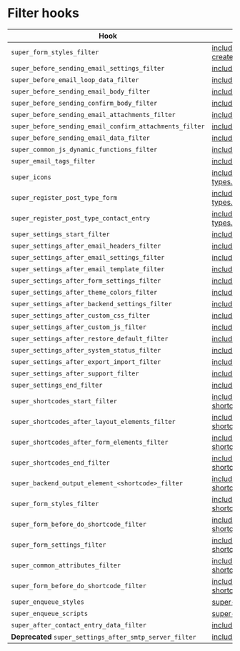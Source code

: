 # Filter hooks

| Hook | File(s) |
| ------ | ------ |
| `super_form_styles_filter` | [includes/admin/views/page-create-form.php](https://github.com/RensTillmann/super-forms/search?l=PHP&q=super_form_styles_filter) |
| `super_before_sending_email_settings_filter` | [includes/class-ajax.php](https://github.com/RensTillmann/super-forms/search?l=PHP&q=super_before_sending_email_settings_filter) |
| `super_before_email_loop_data_filter` | [includes/class-ajax.php](https://github.com/RensTillmann/super-forms/search?l=PHP&q=super_before_email_loop_data_filter) |
| `super_before_sending_email_body_filter` | [includes/class-ajax.php](https://github.com/RensTillmann/super-forms/search?l=PHP&q=super_before_sending_confirm_body_filter) |
| `super_before_sending_confirm_body_filter` | [includes/class-ajax.php](https://github.com/RensTillmann/super-forms/search?l=PHP&q=super_before_sending_email_attachments_filter) |
| `super_before_sending_email_attachments_filter` | [includes/class-ajax.php](https://github.com/RensTillmann/super-forms/search?l=PHP&q=super_before_sending_email_confirm_attachments_filter) |
| `super_before_sending_email_confirm_attachments_filter` | [includes/class-ajax.php](https://github.com/RensTillmann/super-forms/search?l=PHP&q=super_before_sending_email_confirm_attachments_filter) |
| `super_before_sending_email_data_filter` | [includes/class-ajax.php](https://github.com/RensTillmann/super-forms/search?l=PHP&q=super_before_sending_email_data_filter) |
| `super_common_js_dynamic_functions_filter` | [includes/class-common.php](https://github.com/RensTillmann/super-forms/search?l=PHP&q=super_common_js_dynamic_functions_filter) |
| `super_email_tags_filter` | [includes/class-common.php](https://github.com/RensTillmann/super-forms/search?l=PHP&q=super_email_tags_filter) |
| `super_icons` | [includes/class-field-types.php](https://github.com/RensTillmann/super-forms/search?l=PHP&q=super_icons) |
| `super_register_post_type_form` | [includes/class-post-types.php](https://github.com/RensTillmann/super-forms/search?l=PHP&q=super_register_post_type_form) |
| `super_register_post_type_contact_entry` | [includes/class-post-types.php](https://github.com/RensTillmann/super-forms/search?l=PHP&q=super_register_post_type_contact_entry) |
| `super_settings_start_filter` | [includes/class-settings.php](https://github.com/RensTillmann/super-forms/search?l=PHP&q=super_settings_start_filter) |
| `super_settings_after_email_headers_filter` | [includes/class-settings.php](https://github.com/RensTillmann/super-forms/search?l=PHP&q=super_settings_after_email_headers_filter) |
| `super_settings_after_email_settings_filter` | [includes/class-settings.php](https://github.com/RensTillmann/super-forms/search?l=PHP&q=super_settings_after_email_settings_filter) |
| `super_settings_after_email_template_filter` | [includes/class-settings.php](https://github.com/RensTillmann/super-forms/search?l=PHP&q=super_settings_after_email_template_filter) |
| `super_settings_after_form_settings_filter` | [includes/class-settings.php](https://github.com/RensTillmann/super-forms/search?l=PHP&q=super_settings_after_form_settings_filter) |
| `super_settings_after_theme_colors_filter` | [includes/class-settings.php](https://github.com/RensTillmann/super-forms/search?l=PHP&q=super_settings_after_theme_colors_filter) |
| `super_settings_after_backend_settings_filter` | [includes/class-settings.php](https://github.com/RensTillmann/super-forms/search?l=PHP&q=super_settings_after_backend_settings_filter) |
| `super_settings_after_custom_css_filter` | [includes/class-settings.php](https://github.com/RensTillmann/super-forms/search?l=PHP&q=super_settings_after_custom_css_filter) |
| `super_settings_after_custom_js_filter` | [includes/class-settings.php](https://github.com/RensTillmann/super-forms/search?l=PHP&q=super_settings_after_custom_js_filter) |
| `super_settings_after_restore_default_filter` | [includes/class-settings.php](https://github.com/RensTillmann/super-forms/search?l=PHP&q=super_settings_after_restore_default_filter) |
| `super_settings_after_system_status_filter` | [includes/class-settings.php](https://github.com/RensTillmann/super-forms/search?l=PHP&q=super_settings_after_system_status_filter) |
| `super_settings_after_export_import_filter` | [includes/class-settings.php](https://github.com/RensTillmann/super-forms/search?l=PHP&q=super_settings_after_export_import_filter) |
| `super_settings_after_support_filter` | [includes/class-settings.php](https://github.com/RensTillmann/super-forms/search?l=PHP&q=super_settings_after_support_filter) |
| `super_settings_end_filter` | [includes/class-settings.php](https://github.com/RensTillmann/super-forms/search?l=PHP&q=super_settings_end_filter) |
| `super_shortcodes_start_filter` | [includes/class-shortcodes.php](https://github.com/RensTillmann/super-forms/search?l=PHP&q=super_shortcodes_start_filter) |
| `super_shortcodes_after_layout_elements_filter` | [includes/class-shortcodes.php](https://github.com/RensTillmann/super-forms/search?l=PHP&q=super_shortcodes_after_layout_elements_filter) |
| `super_shortcodes_after_form_elements_filter` | [includes/class-shortcodes.php](https://github.com/RensTillmann/super-forms/search?l=PHP&q=super_shortcodes_after_form_elements_filter) |
| `super_shortcodes_end_filter` | [includes/class-shortcodes.php](https://github.com/RensTillmann/super-forms/search?l=PHP&q=super_shortcodes_end_filter) |
| `super_backend_output_element_<shortcode>_filter` | [includes/class-shortcodes.php](https://github.com/RensTillmann/super-forms/search?l=PHP&q=super_backend_output_element_) |
| `super_form_styles_filter` | [includes/class-shortcodes.php](https://github.com/RensTillmann/super-forms/search?l=PHP&q=super_form_styles_filter) |
| `super_form_before_do_shortcode_filter` | [includes/class-shortcodes.php](https://github.com/RensTillmann/super-forms/search?l=PHP&q=super_form_before_do_shortcode_filter) |
| `super_form_settings_filter` | [includes/class-shortcodes.php](https://github.com/RensTillmann/super-forms/search?l=PHP&q=super_form_settings_filter) |
| `super_common_attributes_filter` | [includes/class-shortcodes.php](https://github.com/RensTillmann/super-forms/search?l=PHP&q=super_common_attributes_filter) |
| `super_form_before_do_shortcode_filter` | [includes/class-shortcodes.php](https://github.com/RensTillmann/super-forms/search?l=PHP&q=super_form_before_do_shortcode_filter) |
| `super_enqueue_styles` | [super-forms.php](https://github.com/RensTillmann/super-forms/search?l=PHP&q=super_enqueue_styles) |
| `super_enqueue_scripts` | [super-forms.php](https://github.com/RensTillmann/super-forms/search?l=PHP&q=super_enqueue_scripts) |
| `super_after_contact_entry_data_filter` | [includes/class-pages.php](https://github.com/RensTillmann/super-forms/search?l=PHP&q=super_after_contact_entry_data_filter) |
| **Deprecated** `super_settings_after_smtp_server_filter` | [includes/class-settings.php](https://github.com/RensTillmann/super-forms/search?l=PHP&q=super_settings_after_smtp_server_filter) |
